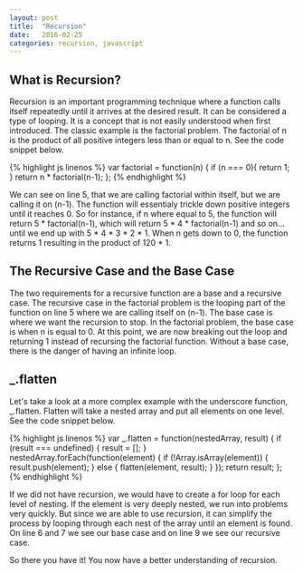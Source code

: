 ```yaml
---
layout: post
title:  "Recursion"
date:   2016-02-25
categories: recursion, javascript
---
```


What is Recursion?
---
Recursion is an important programming technique where a function calls itself repeatedly until it arrives at the desired result. It can be considered a type of looping. It is a concept that is not easily understood when first introduced. The classic example is the factorial problem. The factorial of n is the product of all positive integers less than or equal to n. See the code snippet below.

{% highlight js linenos %}
var factorial = function(n) {
  if (n === 0){
  return 1;
  }
  return n * factorial(n-1);
};
{% endhighlight %}

We can see on line 5, that we are calling factorial within itself, but we are calling it on (n-1). The function will essentialy trickle down positive integers until it reaches 0. So for instance, if n where equal to 5, the function will return 5 * factorial(n-1), which will return 5 * 4 * factorial(n-1) and so on... until we end up with 5 * 4 * 3 * 2 * 1. When n gets down to 0, the function returns 1 resulting in the product of 120 * 1.

The Recursive Case and the Base Case
---
The two requirements for a recursive function are a base and a recursive case. The recursive case in the factorial problem is the looping part of the function on line 5 where we are calling itself on (n-1). The base case is where we want the recursion to stop. In the factorial problem, the base case is when n is equal to 0. At this point, we are now breaking out the loop and returning 1 instead of recursing the factorial function. Without a base case, there is the danger of having an infinite loop.

_.flatten
---
Let's take a look at a more complex example with the underscore function, _.flatten. Flatten will take a nested array and put all elements on one level. See the code snippet below.

{% highlight js linenos %}
var _.flatten = function(nestedArray, result) {
  if (result === undefined) {
    result = [];
  } 
  nestedArray.forEach(function(element) {
    if (!Array.isArray(element)) {
      result.push(element);
    } else {
      flatten(element, result);
    }
  });
  return result;
};
  {% endhighlight %}

If we did not have recursion, we would have to create a for loop for each level of nesting. If the element is very deeply nested, we run into problems very quickly. But since we are able to use recursion, it can simplify the process by looping through each nest of the array until an element is found. On line 6 and 7 we see our base case and on line 9 we see our recursive case. 

So there you have it! You now have a better understanding of recursion.